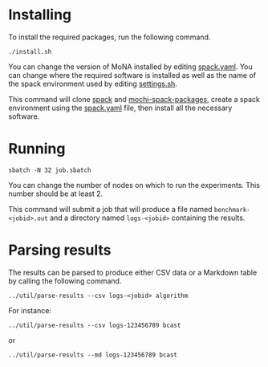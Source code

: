 # Installing

To install the required packages, run the following command.

```
./install.sh
```

You can change the version of MoNA installed by editing [spack.yaml](spack.yaml).
You can change where the required software is installed as well as
the name of the spack environment used by editing [settings.sh](settings.sh).

This command will clone [spack](https://github.com/spack/spack) and
[mochi-spack-packages](https://github.com/mochi-hpc/mochi-spack-packages),
create a spack environment using the [spack.yaml](spack.yaml) file,
then install all the necessary software.

# Running

```
sbatch -N 32 job.sbatch
```

You can change the number of nodes on which to run the experiments.
This number should be at least 2.

This command will submit a job that will produce a file named
`benchmark-<jobid>.out` and a directory named `logs-<jobid>` containing
the results.

# Parsing results

The results can be parsed to produce either CSV data or a Markdown table
by calling the following command.

```
../util/parse-results --csv logs-<jobid> algorithm
```

For instance:

```
../util/parse-results --csv logs-123456789 bcast
```

or

```
../util/parse-results --md logs-123456789 bcast
```
